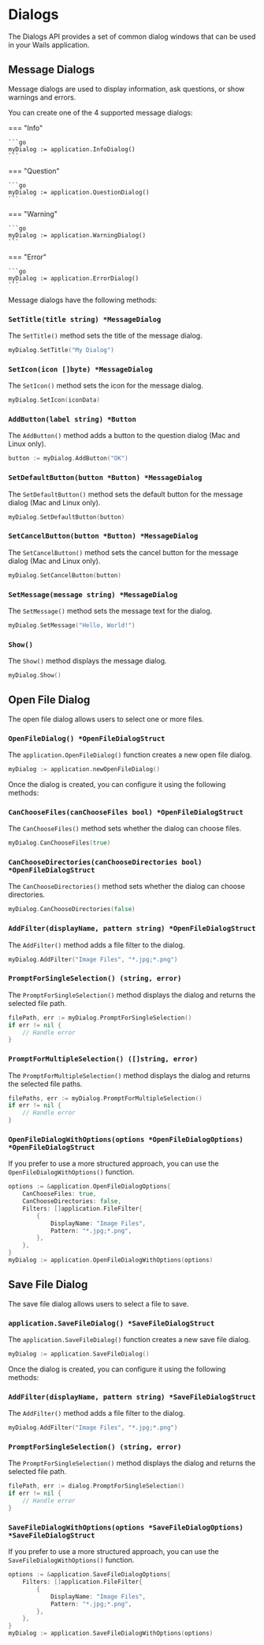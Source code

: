 # Dialogs 

The Dialogs API provides a set of common dialog windows that can be used in your Wails application.

## Message Dialogs

Message dialogs are used to display information, ask questions, or show warnings and errors.

You can create one of the 4 supported message dialogs:

=== "Info"

    ```go
    myDialog := application.InfoDialog()  
    ```

=== "Question"

    ```go
    myDialog := application.QuestionDialog()  
    ```

=== "Warning"

    ```go
    myDialog := application.WarningDialog()  
    ```

=== "Error"

    ```go
    myDialog := application.ErrorDialog()  
    ```

Message dialogs have the following methods:

### `SetTitle(title string) *MessageDialog`

The `SetTitle()` method sets the title of the message dialog.

```go
myDialog.SetTitle("My Dialog")
```

### `SetIcon(icon []byte) *MessageDialog`

The `SetIcon()` method sets the icon for the message dialog.

```go
myDialog.SetIcon(iconData)
```

### `AddButton(label string) *Button`

The `AddButton()` method adds a button to the question dialog (Mac and Linux only).

```go
button := myDialog.AddButton("OK")
```

### `SetDefaultButton(button *Button) *MessageDialog`

The `SetDefaultButton()` method sets the default button for the message dialog (Mac and Linux only).

```go
myDialog.SetDefaultButton(button)
```

### `SetCancelButton(button *Button) *MessageDialog`

The `SetCancelButton()` method sets the cancel button for the message dialog (Mac and Linux only).

```go
myDialog.SetCancelButton(button)
```

### `SetMessage(message string) *MessageDialog`

The `SetMessage()` method sets the message text for the dialog.

```go
myDialog.SetMessage("Hello, World!")
```

### `Show()`

The `Show()` method displays the message dialog.

```go
myDialog.Show()
```

## Open File Dialog

The open file dialog allows users to select one or more files.

### `OpenFileDialog() *OpenFileDialogStruct`

The `application.OpenFileDialog()` function creates a new open file dialog.

```go
myDialog := application.newOpenFileDialog()
```

Once the dialog is created, you can configure it using the following methods:

### `CanChooseFiles(canChooseFiles bool) *OpenFileDialogStruct`

The `CanChooseFiles()` method sets whether the dialog can choose files.

```go
myDialog.CanChooseFiles(true)
```

### `CanChooseDirectories(canChooseDirectories bool) *OpenFileDialogStruct`

The `CanChooseDirectories()` method sets whether the dialog can choose directories.

```go
myDialog.CanChooseDirectories(false)
```

### `AddFilter(displayName, pattern string) *OpenFileDialogStruct`

The `AddFilter()` method adds a file filter to the dialog.

```go
myDialog.AddFilter("Image Files", "*.jpg;*.png")
```

### `PromptForSingleSelection() (string, error)`

The `PromptForSingleSelection()` method displays the dialog and returns the selected file path.

```go
filePath, err := myDialog.PromptForSingleSelection()
if err != nil {
    // Handle error
}
```

### `PromptForMultipleSelection() ([]string, error)`

The `PromptForMultipleSelection()` method displays the dialog and returns the selected file paths.

```go
filePaths, err := myDialog.PromptForMultipleSelection()
if err != nil {
    // Handle error
}
```

### `OpenFileDialogWithOptions(options *OpenFileDialogOptions) *OpenFileDialogStruct`

If you prefer to use a more structured approach, you can use the `OpenFileDialogWithOptions()` function.

```go
options := &application.OpenFileDialogOptions{
    CanChooseFiles: true,
    CanChooseDirectories: false,
    Filters: []application.FileFilter{
        {
            DisplayName: "Image Files",
            Pattern: "*.jpg;*.png",
        },
    },
}
myDialog := application.OpenFileDialogWithOptions(options)
```

## Save File Dialog

The save file dialog allows users to select a file to save.

### `application.SaveFileDialog() *SaveFileDialogStruct`

The `application.SaveFileDialog()` function creates a new save file dialog.

```go
myDialog := application.SaveFileDialog()
```

Once the dialog is created, you can configure it using the following methods:

### `AddFilter(displayName, pattern string) *SaveFileDialogStruct`

The `AddFilter()` method adds a file filter to the dialog.

```go
myDialog.AddFilter("Image Files", "*.jpg;*.png")
```

### `PromptForSingleSelection() (string, error)`

The `PromptForSingleSelection()` method displays the dialog and returns the selected file path.

```go
filePath, err := dialog.PromptForSingleSelection()
if err != nil {
    // Handle error
}
```

### `SaveFileDialogWithOptions(options *SaveFileDialogOptions) *SaveFileDialogStruct`

If you prefer to use a more structured approach, you can use the `SaveFileDialogWithOptions()` function.

```go
options := &application.SaveFileDialogOptions{
    Filters: []application.FileFilter{
        {
            DisplayName: "Image Files",
            Pattern: "*.jpg;*.png",
        },
    },
}
myDialog := application.SaveFileDialogWithOptions(options)
```